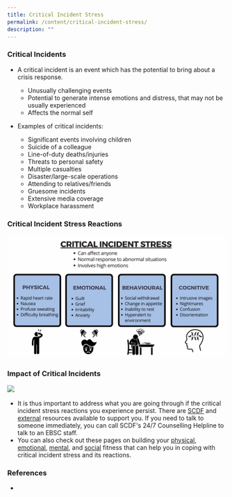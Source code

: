 ```yaml
---
title: Critical Incident Stress
permalink: /content/critical-incident-stress/
description: ""
---
```

### Critical Incidents
* A critical incident is an event which has the potential to bring about a crisis response.
	* Unusually challenging events
	* Potential to generate intense emotions and distress, that may not be usually experienced
	* Affects the normal self

* Examples of critical incidents:
	* Significant events involving children
	* Suicide of a colleague
	* Line-of-duty deaths/injuries
	* Threats to personal safety
	* Multiple casualties
	* Disaster/large-scale operations
	* Attending to relatives/friends
	* Gruesome incidents
	* Extensive media coverage
	* Workplace harassment

### Critical Incident Stress Reactions
![](/images/CIS.png)

### Impact of Critical Incidents
![](/images/CIS%Impact.png)
* It is thus important to address what you are going through if the critical incident stress reactions you experience persist. There are [SCDF](/support-options/SCDF-resources) and [external](/support-options/external-resources) resources available to support you. If you need to talk to someone immediately, you can call SCDF's 24/7 Counselling Helpline to talk to an EBSC staff.
* You can also check out these pages on building your [physical](/tools/healthy-behavioural-coping), [emotional](/tools/emotion-regulation), [mental](/tools/targeting-automatic-thoughts), and [social](/tools/building-social-fitness) fitness that can help you in coping with critical incident stress and its reactions.

### References
*